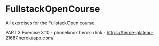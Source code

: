 # FullstackOpenCourse
All exercises for the FullstackOpen course.

PART 3 
Exercise 3.10 - phonebook heroku link - https://fierce-plateau-21687.herokuapp.com/
